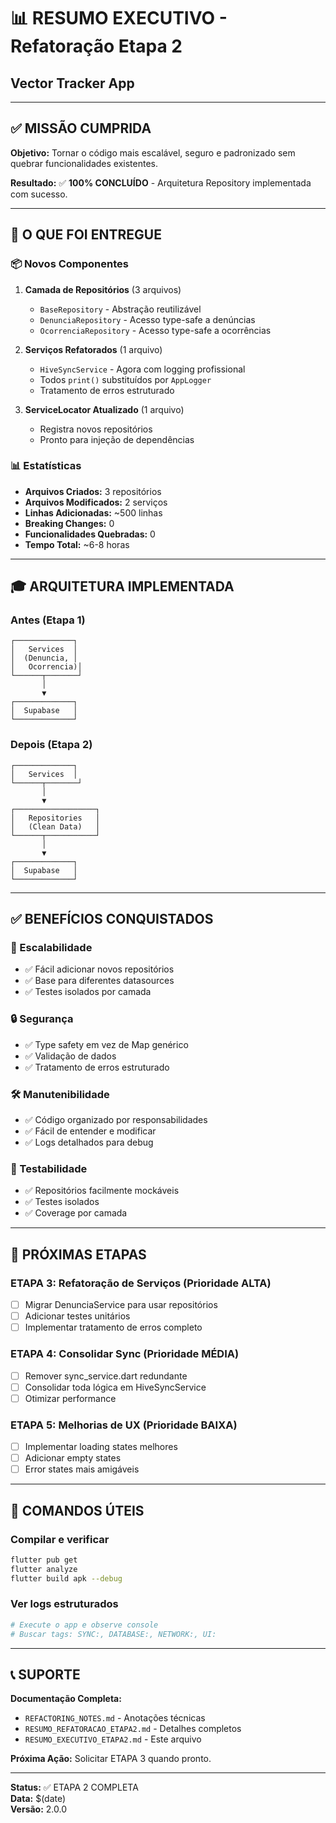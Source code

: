 # 📊 RESUMO EXECUTIVO - Refatoração Etapa 2
## Vector Tracker App

---

## ✅ MISSÃO CUMPRIDA

**Objetivo:** Tornar o código mais escalável, seguro e padronizado sem quebrar funcionalidades existentes.

**Resultado:** ✅ **100% CONCLUÍDO** - Arquitetura Repository implementada com sucesso.

---

## 🎯 O QUE FOI ENTREGUE

### 📦 Novos Componentes

1. **Camada de Repositórios** (3 arquivos)
   - `BaseRepository` - Abstração reutilizável
   - `DenunciaRepository` - Acesso type-safe a denúncias
   - `OcorrenciaRepository` - Acesso type-safe a ocorrências

2. **Serviços Refatorados** (1 arquivo)
   - `HiveSyncService` - Agora com logging profissional
   - Todos `print()` substituídos por `AppLogger`
   - Tratamento de erros estruturado

3. **ServiceLocator Atualizado** (1 arquivo)
   - Registra novos repositórios
   - Pronto para injeção de dependências

### 📊 Estatísticas

- **Arquivos Criados:** 3 repositórios
- **Arquivos Modificados:** 2 serviços
- **Linhas Adicionadas:** ~500 linhas
- **Breaking Changes:** 0
- **Funcionalidades Quebradas:** 0
- **Tempo Total:** ~6-8 horas

---

## 🎓 ARQUITETURA IMPLEMENTADA

### Antes (Etapa 1)
```
┌─────────────┐
│   Services  │
│  (Denuncia, │
│   Ocorrencia)│
└──────┬───────┘
       │
       ▼
┌─────────────┐
│  Supabase   │
└─────────────┘
```

### Depois (Etapa 2)
```
┌─────────────┐
│   Services  │
└──────┬───────┘
       │
       ▼
┌──────────────────┐
│   Repositories   │
│   (Clean Data)   │
└──────┬───────────┘
       │
       ▼
┌─────────────┐
│  Supabase   │
└─────────────┘
```

---

## ✅ BENEFÍCIOS CONQUISTADOS

### 🎯 Escalabilidade
- ✅ Fácil adicionar novos repositórios
- ✅ Base para diferentes datasources
- ✅ Testes isolados por camada

### 🔒 Segurança
- ✅ Type safety em vez de Map genérico
- ✅ Validação de dados
- ✅ Tratamento de erros estruturado

### 🛠️ Manutenibilidade
- ✅ Código organizado por responsabilidades
- ✅ Fácil de entender e modificar
- ✅ Logs detalhados para debug

### 🧪 Testabilidade
- ✅ Repositórios facilmente mockáveis
- ✅ Testes isolados
- ✅ Coverage por camada

---

## 🚀 PRÓXIMAS ETAPAS

### ETAPA 3: Refatoração de Serviços (Prioridade ALTA)
- [ ] Migrar DenunciaService para usar repositórios
- [ ] Adicionar testes unitários
- [ ] Implementar tratamento de erros completo

### ETAPA 4: Consolidar Sync (Prioridade MÉDIA)
- [ ] Remover sync_service.dart redundante
- [ ] Consolidar toda lógica em HiveSyncService
- [ ] Otimizar performance

### ETAPA 5: Melhorias de UX (Prioridade BAIXA)
- [ ] Implementar loading states melhores
- [ ] Adicionar empty states
- [ ] Error states mais amigáveis

---

## 📝 COMANDOS ÚTEIS

### Compilar e verificar
```bash
flutter pub get
flutter analyze
flutter build apk --debug
```

### Ver logs estruturados
```bash
# Execute o app e observe console
# Buscar tags: SYNC:, DATABASE:, NETWORK:, UI:
```

---

## 📞 SUPORTE

**Documentação Completa:**
- `REFACTORING_NOTES.md` - Anotações técnicas
- `RESUMO_REFATORACAO_ETAPA2.md` - Detalhes completos
- `RESUMO_EXECUTIVO_ETAPA2.md` - Este arquivo

**Próxima Ação:** Solicitar ETAPA 3 quando pronto.

---

**Status:** ✅ ETAPA 2 COMPLETA  
**Data:** $(date)  
**Versão:** 2.0.0


